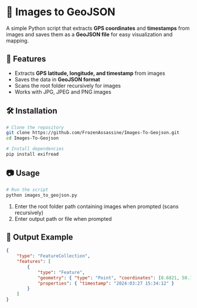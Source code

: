 # 📍 Images to GeoJSON

A simple Python script that extracts **GPS coordinates** and **timestamps** from images and saves them as a **GeoJSON file** for easy visualization and mapping.

## 🚀 Features
- Extracts **GPS latitude, longitude, and timestamp** from images
- Saves the data in **GeoJSON format**
- Scans the root folder recursively for images
- Works with JPG, JPEG and PNG images

## 🛠 Installation
```bash
# Clone the repository
git clone https://github.com/FrozenAssassine/Images-To-Geojson.git
cd Images-To-Geojson

# Install dependencies
pip install exifread
```

## 📷 Usage
```bash
# Run the script
python images_to_geojson.py
```
1. Enter the root folder path containing images when prompted (scans recursively)
2. Enter output path or file when prompted

## 📄 Output Example
```json
{
    "type": "FeatureCollection",
    "features": [
        {
            "type": "Feature",
            "geometry": { "type": "Point", "coordinates": [8.6821, 50.1109] },
            "properties": { "timestamp": "2024:03:27 15:34:12" }
        }
    ]
}
```
